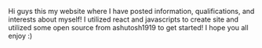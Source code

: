 Hi guys this my website where I have posted information, qualifications, and interests about myself! I utilized react and javascripts to create site and utilized some open source from  ashutosh1919 to get started! I hope you all enjoy :)
